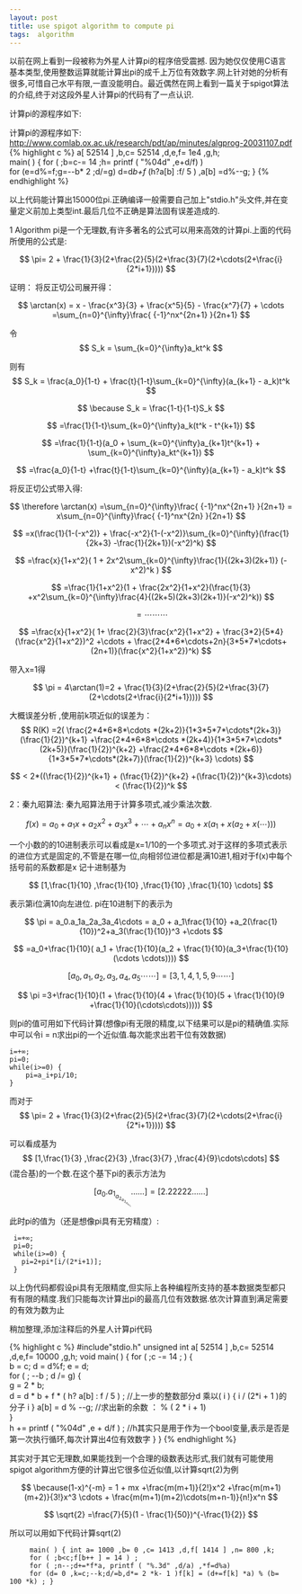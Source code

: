 ```yaml
---
layout: post
title: use spigot algorithm to compute pi
tags:  algorithm
---
```


<script type="text/javascript" src="http://cdn.mathjax.org/mathjax/latest/MathJax.js?config=TeX-AMS-MML_HTMLorMML"></script>

以前在网上看到一段被称为外星人计算pi的程序倍受震撼. 因为她仅仅使用C语言基本类型,使用整数运算就能计算出pi的成千上万位有效数字.网上针对她的分析有很多,可惜自己水平有限,一直没能明白。最近偶然在网上看到一篇关于spigot算法的介绍,终于对这段外星人计算pi的代码有了一点认识.

计算pi的源程序如下: 

计算pi的源程序如下:
http://www.comlab.ox.ac.uk/research/pdt/ap/minutes/algprog-20031107.pdf
{% highlight c %}
       a[ 52514 ] ,b,c= 52514 ,d,e,f= 1e4 ,g,h;      
       main( ) { for ( ;b=c-= 14 ;h= printf ( "%04d" ,e+d/f) )      
       for (e=d%=f;g=--b* 2 ;d/=g)       d=d*b+f* (h?a[b] :f/ 5 ) ,a[b] =d%--g; } 
{% endhighlight %}

以上代码能计算出15000位pi.正确编译一般需要自己加上"stdio.h"头文件,并在变量定义前加上类型int.最后几位不正确是算法固有误差造成的. 

1 Algorithm
pi是一个无理数,有许多著名的公式可以用来高效的计算pi.上面的代码所使用的公式是: 

$$ 
\pi= 2 + \frac{1}{3}(2+\frac{2}{5}(2+\frac{3}{7}(2+\cdots(2+\frac{i}{2*i+1}))))
$$

证明：
将反正切公司展开得：

$$
\arctan(x) = x - \frac{x^3}{3} + \frac{x^5}{5} - \frac{x^7}{7} + \cdots =\sum_{n=0}^{\infty}\frac{ {-1}^nx^{2n+1} }{2n+1}
$$

令
$$
S_k = \sum_{k=0}^{\infty}a_kt^k
$$

则有
$$
S_k = \frac{a_0}{1-t} + \frac{t}{1-t}\sum_{k=0}^{\infty}(a_{k+1} - a_k)t^k 
$$

$$
\because S_k = \frac{1-t}{1-t}S_k 
$$

$$
=\frac{1}{1-t}\sum_{k=0}^{\infty}a_k(t^k - t^{k+1})
$$

$$
=\frac{1}{1-t}(a_0 + \sum_{k=0}^{\infty}a_{k+1}t^{k+1} + \sum_{k=0}^{\infty}a_kt^{k+1}) 
$$

$$
=\frac{a_0}{1-t} +\frac{t}{1-t}\sum_{k=0}^{\infty}(a_{k+1} - a_k)t^k
$$

将反正切公式带入得:

$$
\therefore \arctan(x) =\sum_{n=0}^{\infty}\frac{ {-1}^nx^{2n+1} }{2n+1} = x\sum_{n=0}^{\infty}\frac{ {-1}^nx^{2n} }{2n+1}
$$

$$
=x(\frac{1}{1-(-x^2)} + \frac{-x^2}{1-(-x^2)}\sum_{k=0}^{\infty}(\frac{1}{2k+3} -\frac{1}{2k+1})(-x^2)^k)
$$

$$
=\frac{x}{1+x^2}( 1 + 2x^2\sum_{k=0}^{\infty}\frac{1}{(2k+3)(2k+1)} (-x^2)^k )
$$

$$
=\frac{1}{1+x^2}(1 + \frac{2x^2}{1+x^2}(\frac{1}{3} +x^2\sum_{k=0}^{\infty}\frac{4}{(2k+5)(2k+3)(2k+1)}(-x^2)^k))
$$

$$
=\cdots \cdots \cdots
$$

$$
=\frac{x}{1+x^2}( 1+ \frac{2}{3}\frac{x^2}{1+x^2} + \frac{3*2}{5*4}(\frac{x^2}{1+x^2})^2 +\cdots + \frac{2*4*6*\cdots+2n}{3*5*7*\cdots+(2n+1)}(\frac{x^2}{1+x^2})^k)
$$

带入x=1得

$$
\pi = 4\arctan(1)=2 + \frac{1}{3}(2+\frac{2}{5}(2+\frac{3}{7}(2+\cdots(2+\frac{i}{2*i+1}))))
$$

大概误差分析 ,使用前k项近似的误差为：
$$
R(K) =2( \frac{2*4*6*8*\cdots *(2k+2)}{1*3*5*7*\cdots*(2k+3)}(\frac{1}{2})^{k+1} +\frac{2*4*6*8*\cdots *(2k+4)}{1*3*5*7*\cdots*(2k+5)}(\frac{1}{2})^{k+2} +\frac{2*4*6*8*\cdots *(2k+6)}{1*3*5*7*\cdots*(2k+7)}(\frac{1}{2})^{k+3} \cdots) 
$$

$$
< 2*((\frac{1}{2})^{k+1} + (\frac{1}{2})^{k+2} +(\frac{1}{2})^{k+3}\cdots)< (\frac{1}{2})^k
$$

2：秦九昭算法:
秦九昭算法用于计算多项式,减少乘法次数.

$$
f(x)=a_0+a_1x+a_2x^2+a_3x^3+\cdots+a_nx^n =a_0+x(a_1+x(a_2+x(\cdots)))
$$

一个小数的的10进制表示可以看成是x=1/10的一个多项式.对于这样的多项式表示的进位方式是固定的,不管是在哪一位,向相邻位进位都是满10进1,相对于f(x)中每个括号前的系数都是x
记十进制基为 

$$
[1,\frac{1}{10} ,\frac{1}{10} ,\frac{1}{10} ,\frac{1}{10} \cdots]
$$

表示第i位满10向左进位.
pi在10进制下的表示为

$$
\pi = a_0.a_1a_2a_3a_4\cdots = a_0 + a_1\frac{1}{10} +a_2(\frac{1}{10})^2+a_3(\frac{1}{10})^3 +\cdots 
$$

$$
=a_0+\frac{1}{10}( a_1 + \frac{1}{10}(a_2 + \frac{1}{10}(a_3+\frac{1}{10}(\cdots \cdots)))) 
$$

$$
[a_0 ,a_1 ,a_2 ,a_3,a_4,a_5 \cdots \cdots] =[3,1,4,1,5,9\cdots \cdots]
$$

$$
\pi =3+\frac{1}{10}(1 + \frac{1}{10}(4 + \frac{1}{10}(5 + \frac{1}{10}(9 +\frac{1}{10}(\cdots\cdots)))))
$$

则pi的值可用如下代码计算(想像pi有无限的精度,以下结果可以是pi的精确值.实际中可以令i = n求出pi的一个近似值.每次能求出若干位有效数据) 

    i=+∞;
    pi=0;
    while(i>=0) {
        pi=a_i+pi/10;
    } 
    
而对于
$$
\pi= 2 + \frac{1}{3}(2+\frac{2}{5}(2+\frac{3}{7}(2+\cdots(2+\frac{i}{2*i+1}))))
$$

可以看成基为
$$
[1,\frac{1}{3} ,\frac{2}{3} ,\frac{3}{7} ,\frac{4}{9}\cdots\cdots]
$$
(混合基)的一个数.在这个基下pi的表示方法为


$$
[a_0.a_1_a_2_a_3_a_4_a_5......]=[2.22222......]
$$

此时pi的值为（还是想像pi具有无穷精度）:

     i=+∞;
     pi=0;
     while(i>=0) {
       pi=2+pi*[i/(2*i+1)];
     }
   
以上伪代码都假设pi具有无限精度,但实际上各种编程所支持的基本数据类型都只有有限的精度.我们只能每次计算出pi的最高几位有效数据.依次计算直到满足需要的有效为数为止

稍加整理,添加注释后的外星人计算pi代码 
 
{% highlight c %}
 #include"stdio.h" 
 unsigned int a[ 52514 ] ,b,c= 52514 ,d,e,f= 10000 ,g,h; 
 void main( ) { 
      for ( ;c -= 14 ; ) {   
        b = c;    d = d%f;    e = d;   
       for ( ; --b ; d /= g) {     
               g = 2 * b;    
               d = d * b + f * ( h? a[b] : f / 5 ) ; //上一步的整数部分d 乘以( i ) { i / (2*i + 1 )的分子 i  } 
               a[b] = d % --g;   //求出新的余数   ： % ( 2 * i + 1)  
       }  
       h += printf ( "%04d" ,e + d/f ) ;  //h其实只是用于作为一个bool变量,表示是否是第一次执行循环,每次计算出4位有效数字
     } 
 } 
{% endhighlight %}

其实对于其它无理数,如果能找到一个合理的级数表达形式,我们就有可能使用spigot algorithm方便的计算出它很多位近似值,以计算sqrt(2)为例 

$$
\because(1-x)^{-m} = 1 + mx +\frac{m(m+1)}{2!}x^2 +\frac{m(m+1)(m+2)}{3!}x^3 \cdots + \frac{m(m+1)(m+2)\cdots(m+n-1)}{n!}x^n
$$

$$
\sqrt{2} =\frac{7}{5}(1 - \frac{1}{50})^{-\frac{1}{2}}
$$

所以可以用如下代码计算sqrt(2)

         main( ) { int a= 1000 ,b= 0 ,c= 1413 ,d,f[ 1414 ] ,n= 800 ,k;       
         for ( ;b<c;f[b++ ] = 14 ) ;     
         for ( ;n--;d+=*f*a, printf ( "%.3d" ,d/a) ,*f=d%a)
         for (d= 0 ,k=c;--k;d/=b,d*= 2 *k- 1 )f[k] = (d+=f[k] *a) % (b= 100 *k) ; } ﻿
         
